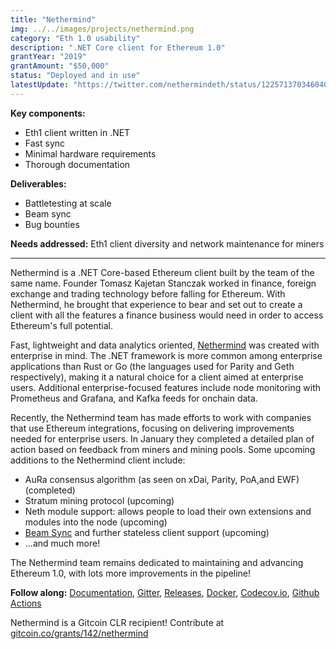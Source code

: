 ```yaml
---
title: "Nethermind"
img: ../../images/projects/nethermind.png
category: "Eth 1.0 usability"
description: ".NET Core client for Ethereum 1.0"
grantYear: "2019"
grantAmount: "$50,000"
status: "Deployed and in use"
latestUpdate: "https://twitter.com/nethermindeth/status/1225713703460405248"
---
```


**Key components:**

- Eth1 client written in .NET
- Fast sync
- Minimal hardware requirements
- Thorough documentation

**Deliverables:**

- Battletesting at scale
- Beam sync
- Bug bounties

**Needs addressed:** Eth1 client diversity and network maintenance for miners

---

Nethermind is a .NET Core-based Ethereum client built by the team of the same name. Founder Tomasz Kajetan Stanczak worked in finance, foreign exchange and trading technology before falling for Ethereum. With Nethermind, he brought that experience to bear and set out to create a client with all the features a finance business would need in order to access Ethereum's full potential.

Fast, lightweight and data analytics oriented, [Nethermind](https://nethermind.io) was created with enterprise in mind. The .NET framework is more common among enterprise applications than Rust or Go (the languages used for Parity and Geth respectively), making it a natural choice for a client aimed at enterprise users. Additional enterprise-focused features include node monitoring with Prometheus and Grafana, and Kafka feeds for onchain data.

Recently, the Nethermind team has made efforts to work with companies that use Ethereum integrations, focusing on delivering improvements needed for enterprise users. In January they completed a detailed plan of action based on feedback from miners and mining pools. Some upcoming additions to the Nethermind client include:

- AuRa consensus algorithm (as seen on xDai, Parity, PoA,and EWF) (completed)
- Stratum mining protocol (upcoming)
- Neth module support: allows people to load their own extensions and modules into the node (upcoming)
- [Beam Sync](https://medium.com/@jason.carver/intro-to-beam-sync-a0fd168be14a) and further stateless client support (upcoming)
- ...and much more!

The Nethermind team remains dedicated to maintaining and advancing Ethereum 1.0, with lots more improvements in the pipeline!

**Follow along:** [Documentation](https://nethermind.readthedocs.io), [Gitter](https://gitter.im/nethermindeth/nethermind), [Releases](https://github.com/NethermindEth/nethermind/releases), [Docker](https://hub.docker.com/r/nethermind/nethermind), [Codecov.io](https://codecov.io/gh/NethermindEth/nethermind), [Github Actions](https://github.com/NethermindEth/nethermind/actions)

Nethermind is a Gitcoin CLR recipient! Contribute at [gitcoin.co/grants/142/nethermind](https://gitcoin.co/grants/142/nethermind)
